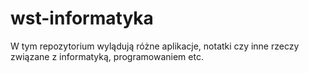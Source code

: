 # wst-informatyka
W tym repozytorium wylądują różne aplikacje, notatki czy inne rzeczy związane z informatyką, programowaniem etc.
